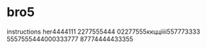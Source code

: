 # bro5
instructions
her4444111
2277555444
02277555ккццiiii557773333
5557555444000333777
87774444433355
